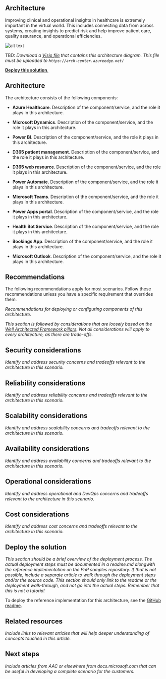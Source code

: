 ## Architecture

Improving clinical and operational insights in healthcare is extremely important in the virtual world. This includes connecting data from across systems, creating insights to predict risk and help improve patient care, quality assurance, and operational efficiencies. 

![alt text](./images/virtual-health-solutions.png)

TBD: _Download a [Visio file](https://arch-center.azureedge.net/architecture.vsdx) that contains this architecture diagram. This file must be uploaded to `https://arch-center.azureedge.net/`_

[**Deploy this solution**.](#deploy-the-solution)

## Architecture

The architecture consists of the following components:

- **Azure Healthcare**. Description of the component/service, and the role it plays in this architecture.

- **Microsoft Dynamics**. Description of the component/service, and the role it plays in this architecture.

- **Power BI**. Description of the component/service, and the role it plays in this architecture.

- **D365 patient management**. Description of the component/service, and the role it plays in this architecture.

- **D365 web resource**. Description of the component/service, and the role it plays in this architecture.

- **Power Automate**. Description of the component/service, and the role it plays in this architecture.

- **Microsoft Teams**. Description of the component/service, and the role it plays in this architecture.

- **Power Apps portal**. Description of the component/service, and the role it plays in this architecture.

- **Health Bot Service**. Description of the component/service, and the role it plays in this architecture.

- **Bookings App**. Description of the component/service, and the role it plays in this architecture.

- **Microsoft Outlook**. Description of the component/service, and the role it plays in this architecture.

## Recommendations

The following recommendations apply for most scenarios. Follow these recommendations unless you have a specific requirement that overrides them.

_Recommendations for deploying or configuring components of this architecture._

_This section is followed by considerations that are loosely based on the [Well Architected Framework pillars](https://docs.microsoft.com/azure/architecture/framework/). Not all considerations will apply to every architecture, as there are trade-offs._

## Security considerations

_Identify and address security concerns and tradeoffs relevant to the architecture in this scenario._

## Reliability considerations

_Identify and address reliability concerns and tradeoffs relevant to the architecture in this scenario._

## Scalability considerations

_Identify and address scalability concerns and tradeoffs relevant to the architecture in this scenario._

## Availability considerations

_Identify and address availability concerns and tradeoffs relevant to the architecture in this scenario._

## Operational considerations

_Identify and address operational and DevOps concerns and tradeoffs relevant to the architecture in this scenario._

## Cost considerations

_Identify and address cost concerns and tradeoffs relevant to the architecture in this scenario._

## Deploy the solution

_This section should be a brief overview of the deployment process. The actual deployment steps must be documented in a readme.md alongwith the reference implementation on the PnP samples repository. If that is not possible, include a separate article to walk through the deployment steps and/or the source code. This section should only link to the readme or the deployment walk-through, and not go into the actual steps. Remember that this is not a tutorial._

To deploy the reference implementation for this architecture, see the [GitHub readme](https://www.github.com/path-to-repo).

## Related resources

_Include links to relevant articles that will help deeper understanding of concepts touched in this article._

## Next steps

_Include articles from AAC or elsewhere from docs.microsoft.com that can be useful in developing a complete scenario for the customers._
